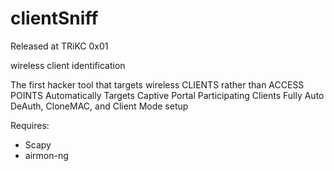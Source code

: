 clientSniff
===========
Released at TRiKC 0x01

wireless client identification

The first hacker tool that targets wireless CLIENTS rather than ACCESS POINTS
Automatically Targets Captive Portal Participating Clients
Fully Auto DeAuth, CloneMAC, and Client Mode setup

Requires:
* Scapy
* airmon-ng